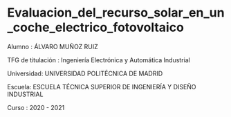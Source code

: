 # Evaluacion_del_recurso_solar_en_un_coche_electrico_fotovoltaico

Alumno : ÁLVARO MUÑOZ RUIZ 

TFG de titulación : Ingeniería Electrónica y Automática Industrial

Universidad: UNIVERSIDAD POLITÉCNICA DE MADRID

Escuela: ESCUELA TÉCNICA SUPERIOR DE INGENIERÍA Y DISEÑO INDUSTRIAL

Curso : 2020 - 2021
